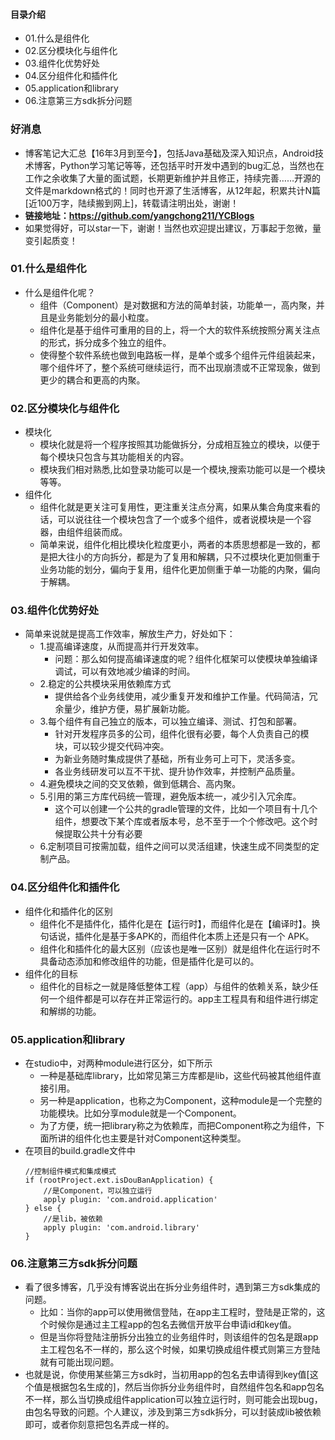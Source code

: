 #### 目录介绍
- 01.什么是组件化
- 02.区分模块化与组件化
- 03.组件化优势好处
- 04.区分组件化和插件化
- 05.application和library
- 06.注意第三方sdk拆分问题



### 好消息
- 博客笔记大汇总【16年3月到至今】，包括Java基础及深入知识点，Android技术博客，Python学习笔记等等，还包括平时开发中遇到的bug汇总，当然也在工作之余收集了大量的面试题，长期更新维护并且修正，持续完善……开源的文件是markdown格式的！同时也开源了生活博客，从12年起，积累共计N篇[近100万字，陆续搬到网上]，转载请注明出处，谢谢！
- **链接地址：https://github.com/yangchong211/YCBlogs**
- 如果觉得好，可以star一下，谢谢！当然也欢迎提出建议，万事起于忽微，量变引起质变！



### 01.什么是组件化
- 什么是组件化呢？
    - 组件（Component）是对数据和方法的简单封装，功能单一，高内聚，并且是业务能划分的最小粒度。
    - 组件化是基于组件可重用的目的上，将一个大的软件系统按照分离关注点的形式，拆分成多个独立的组件。
    - 使得整个软件系统也做到电路板一样，是单个或多个组件元件组装起来，哪个组件坏了，整个系统可继续运行，而不出现崩溃或不正常现象，做到更少的耦合和更高的内聚。



### 02.区分模块化与组件化
- 模块化
    - 模块化就是将一个程序按照其功能做拆分，分成相互独立的模块，以便于每个模块只包含与其功能相关的内容。
    - 模块我们相对熟悉,比如登录功能可以是一个模块,搜索功能可以是一个模块等等。
- 组件化
    - 组件化就是更关注可复用性，更注重关注点分离，如果从集合角度来看的话，可以说往往一个模块包含了一个或多个组件，或者说模块是一个容器，由组件组装而成。
    - 简单来说，组件化相比模块化粒度更小，两者的本质思想都是一致的，都是把大往小的方向拆分，都是为了复用和解耦，只不过模块化更加侧重于业务功能的划分，偏向于复用，组件化更加侧重于单一功能的内聚，偏向于解耦。



### 03.组件化优势好处
- 简单来说就是提高工作效率，解放生产力，好处如下：
    - 1.提高编译速度，从而提高并行开发效率。
        - 问题：那么如何提高编译速度的呢？组件化框架可以使模块单独编译调试，可以有效地减少编译的时间。
    - 2.稳定的公共模块采用依赖库方式
        - 提供给各个业务线使用，减少重复开发和维护工作量。代码简洁，冗余量少，维护方便，易扩展新功能。
    - 3.每个组件有自己独立的版本，可以独立编译、测试、打包和部署。
        - 针对开发程序员多的公司，组件化很有必要，每个人负责自己的模块，可以较少提交代码冲突。
        - 为新业务随时集成提供了基础，所有业务可上可下，灵活多变。
        - 各业务线研发可以互不干扰、提升协作效率，并控制产品质量。
    - 4.避免模块之间的交叉依赖，做到低耦合、高内聚。
    - 5.引用的第三方库代码统一管理，避免版本统一，减少引入冗余库。
        - 这个可以创建一个公共的gradle管理的文件，比如一个项目有十几个组件，想要改下某个库或者版本号，总不至于一个个修改吧。这个时候提取公共十分有必要
    - 6.定制项目可按需加载，组件之间可以灵活组建，快速生成不同类型的定制产品。



### 04.区分组件化和插件化
- 组件化和插件化的区别
    - 组件化不是插件化，插件化是在【运行时】，而组件化是在【编译时】。换句话说，插件化是基于多APK的，而组件化本质上还是只有一个 APK。
    - 组件化和插件化的最大区别（应该也是唯一区别）就是组件化在运行时不具备动态添加和修改组件的功能，但是插件化是可以的。
- 组件化的目标
    - 组件化的目标之一就是降低整体工程（app）与组件的依赖关系，缺少任何一个组件都是可以存在并正常运行的。app主工程具有和组件进行绑定和解绑的功能。



### 05.application和library
- 在studio中，对两种module进行区分，如下所示
    - 一种是基础库library，比如常见第三方库都是lib，这些代码被其他组件直接引用。
    - 另一种是application，也称之为Component，这种module是一个完整的功能模块。比如分享module就是一个Component。
    - 为了方便，统一把library称之为依赖库，而把Component称之为组件，下面所讲的组件化也主要是针对Component这种类型。
- 在项目的build.gradle文件中
    ```
    //控制组件模式和集成模式
    if (rootProject.ext.isDouBanApplication) {
        //是Component，可以独立运行
        apply plugin: 'com.android.application'
    } else {
        //是lib，被依赖
        apply plugin: 'com.android.library'
    }
    ```



### 06.注意第三方sdk拆分问题
- 看了很多博客，几乎没有博客说出在拆分业务组件时，遇到第三方sdk集成的问题。
    - 比如：当你的app可以使用微信登陆，在app主工程时，登陆是正常的，这个时候你是通过主工程app的包名去微信开放平台申请id和key值。
    - 但是当你将登陆注册拆分出独立的业务组件时，则该组件的包名是跟app主工程包名不一样的，那么这个时候，如果切换成组件模式则第三方登陆就有可能出现问题。
- 也就是说，你使用某些第三方sdk时，当初用app的包名去申请得到key值[这个值是根据包名生成的]，然后当你拆分业务组件时，自然组件包名和app包名不一样，那么当切换成组件application可以独立运行时，则可能会出现bug，由包名导致的问题。个人建议，涉及到第三方sdk拆分，可以封装成lib被依赖即可，或者你刻意把包名弄成一样的。










